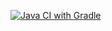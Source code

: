 [![Java CI with Gradle](https://github.com/OxichkaPV/HW5_1gradle/actions/workflows/gradle.yml/badge.svg)](https://github.com/OxichkaPV/HW5_1gradle/actions/workflows/gradle.yml)

